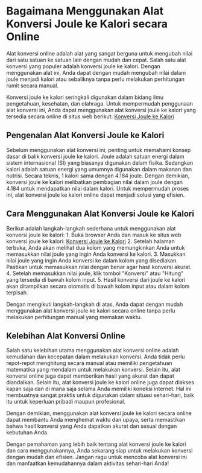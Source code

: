 Bagaimana Menggunakan Alat Konversi Joule ke Kalori secara Online
=================================================================

Alat konversi online adalah alat yang sangat berguna untuk mengubah nilai dari satu satuan ke satuan lain dengan mudah dan cepat. Salah satu alat konversi yang populer adalah konversi joule ke kalori. Dengan menggunakan alat ini, Anda dapat dengan mudah mengubah nilai dalam joule menjadi kalori atau sebaliknya tanpa perlu melakukan perhitungan rumit secara manual.

Konversi joule ke kalori seringkali digunakan dalam bidang ilmu pengetahuan, kesehatan, dan olahraga. Untuk mempermudah penggunaan alat konversi ini, Anda dapat menggunakan alat konversi joule ke kalori yang tersedia secara online di situs web berikut: [Konversi Joule ke Kalori](https://www.onlinecalculatorsfree.com/id/convert/joules-to-calories.html)

Pengenalan Alat Konversi Joule ke Kalori
----------------------------------------

Sebelum menggunakan alat konversi ini, penting untuk memahami konsep dasar di balik konversi joule ke kalori. Joule adalah satuan energi dalam sistem internasional (SI) yang biasanya digunakan dalam fisika. Sedangkan kalori adalah satuan energi yang umumnya digunakan dalam makanan dan nutrisi. Secara teknis, 1 kalori sama dengan 4.184 joule. Dengan demikian, konversi joule ke kalori melibatkan pembagian nilai dalam joule dengan 4.184 untuk mendapatkan nilai dalam kalori. Untuk mempermudah proses ini, alat konversi joule ke kalori online dapat menjadi solusi yang efisien.

Cara Menggunakan Alat Konversi Joule ke Kalori
----------------------------------------------

Berikut adalah langkah-langkah sederhana untuk menggunakan alat konversi joule ke kalori: 1. Buka browser Anda dan masuk ke situs web konversi joule ke kalori: [Konversi Joule ke Kalori](https://www.onlinecalculatorsfree.com/id/convert/joules-to-calories.html)
2. Setelah halaman terbuka, Anda akan melihat dua kolom yang memungkinkan Anda untuk memasukkan nilai joule yang ingin Anda konversi ke kalori.
3. Masukkan nilai joule yang ingin Anda konversi ke dalam kolom yang disediakan. Pastikan untuk memasukkan nilai dengan benar agar hasil konversi akurat.
4. Setelah memasukkan nilai joule, klik tombol "Konversi" atau "Hitung" yang tersedia di bawah kolom input.
5. Hasil konversi dari joule ke kalori akan ditampilkan secara otomatis di bawah kolom input atau dalam kolom terpisah.

Dengan mengikuti langkah-langkah di atas, Anda dapat dengan mudah menggunakan alat konversi joule ke kalori secara online tanpa perlu melakukan perhitungan manual yang memakan waktu.

Kelebihan Alat Konversi Online
------------------------------

Salah satu kelebihan utama menggunakan alat konversi online adalah kemudahan dan kecepatan dalam melakukan konversi. Anda tidak perlu repot-repot menghitung secara manual atau memiliki pengetahuan matematika yang mendalam untuk melakukan konversi. Selain itu, alat konversi online juga dapat memberikan hasil yang akurat dan dapat diandalkan. Selain itu, alat konversi joule ke kalori online juga dapat diakses kapan saja dan di mana saja selama Anda memiliki koneksi internet. Hal ini membuatnya sangat praktis untuk digunakan dalam situasi sehari-hari, baik itu untuk keperluan pribadi maupun profesional.

Dengan demikian, menggunakan alat konversi joule ke kalori secara online dapat membantu Anda menghemat waktu dan upaya, serta memastikan bahwa hasil konversi yang Anda dapatkan akurat dan sesuai dengan kebutuhan Anda.

Dengan pemahaman yang lebih baik tentang alat konversi joule ke kalori dan cara menggunakannya, Anda sekarang siap untuk melakukan konversi dengan mudah dan efisien. Jangan ragu untuk mencoba alat konversi ini dan manfaatkan kemudahannya dalam aktivitas sehari-hari Anda!